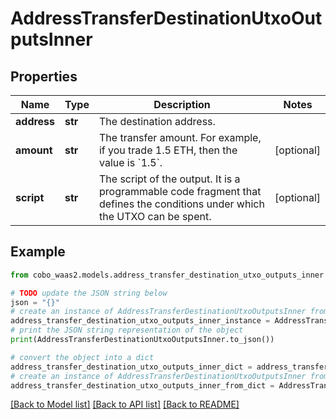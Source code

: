 # AddressTransferDestinationUtxoOutputsInner


## Properties

Name | Type | Description | Notes
------------ | ------------- | ------------- | -------------
**address** | **str** | The destination address. | 
**amount** | **str** | The transfer amount. For example, if you trade 1.5 ETH, then the value is &#x60;1.5&#x60;.  | [optional] 
**script** | **str** | The script of the output. It is a programmable code fragment that defines the conditions under which the UTXO can be spent. | [optional] 

## Example

```python
from cobo_waas2.models.address_transfer_destination_utxo_outputs_inner import AddressTransferDestinationUtxoOutputsInner

# TODO update the JSON string below
json = "{}"
# create an instance of AddressTransferDestinationUtxoOutputsInner from a JSON string
address_transfer_destination_utxo_outputs_inner_instance = AddressTransferDestinationUtxoOutputsInner.from_json(json)
# print the JSON string representation of the object
print(AddressTransferDestinationUtxoOutputsInner.to_json())

# convert the object into a dict
address_transfer_destination_utxo_outputs_inner_dict = address_transfer_destination_utxo_outputs_inner_instance.to_dict()
# create an instance of AddressTransferDestinationUtxoOutputsInner from a dict
address_transfer_destination_utxo_outputs_inner_from_dict = AddressTransferDestinationUtxoOutputsInner.from_dict(address_transfer_destination_utxo_outputs_inner_dict)
```
[[Back to Model list]](../README.md#documentation-for-models) [[Back to API list]](../README.md#documentation-for-api-endpoints) [[Back to README]](../README.md)


